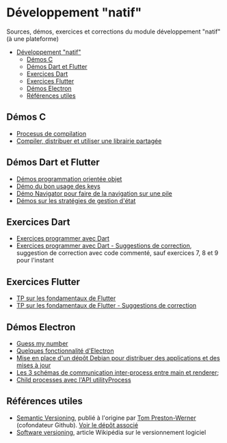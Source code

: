 # Développement "natif"

Sources, démos, exercices et corrections du module développement "natif" (à une plateforme)

- [Développement "natif"](#développement-natif)
  - [Démos C](#démos-c)
  - [Démos Dart et Flutter](#démos-dart-et-flutter)
  - [Exercices Dart](#exercices-dart)
  - [Exercices Flutter](#exercices-flutter)
  - [Démos Electron](#démos-electron)
  - [Références utiles](#références-utiles)

## Démos C

- [Procesus de compilation](./demos-c/demo-processus-compilation/)
- [Compiler, distribuer et utiliser une librairie partagée](./demos-c/demo-linkage/)

## Démos Dart et Flutter

- [Démos programmation orientée objet](./demos-dart/poo-premiers-pas.dart)
- [Démo du bon usage des keys](./demo-flutter/use_of_key/)
- [Démo Navigator pour faire de la navigation sur une pile](./demos-flutter/navigator/navigator/)
- [Démos sur les stratégies de gestion d'état](./demos-flutter/managing_states/)

## Exercices Dart

- [Exercices programmer avec Dart](./exercices-dart/README.md)
- [Exercices programmer avec Dart - Suggestions de correction](./exercices-dart/propositions), suggestion de correction avec code commenté, sauf exercices 7, 8 et 9 pour l'instant

## Exercices Flutter

- [TP sur les fondamentaux de Flutter](./tp-flutter/)
- [TP sur les fondamentaux de Flutter - Suggestions de correction](./tp-flutter/suggestions/)

## Démos Electron

- [Guess my number](./demos-electron/guess/)
- [Quelques fonctionnalité d'Electron](./demos-electron/some-features/)
- [Mise en place d'un dépôt Debian pour distribuer des applications et des mises à jour](./demo-depot-debian/README.md)
- [Les 3 schémas de communication inter-process entre main et renderer](./demos-electron/demo-ipc-patterns/);
- [Child processes avec l'API utilityProcess](./demos-electron/demo-utility-process/)

## Références utiles

- [Semantic Versioning](https://semver.org/), publié à l'origine par [Tom Preston-Werner](https://tom.preston-werner.com/) (cofondateur Github). [Voir le dépôt associé](https://github.com/semver/semver)
- [Software versioning](https://en.wikipedia.org/wiki/Software_versioning), article Wikipédia sur le versionnement logiciel
